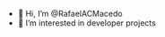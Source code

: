 - 👋 Hi, I’m @RafaelACMacedo
- 👀 I’m interested in developer projects
<!---
RafaelACMacedo/RafaelACMacedo is a ✨ special ✨ repository because its `README.md` (this file) appears on your GitHub profile.
You can click the Preview link to take a look at your changes.
--->
